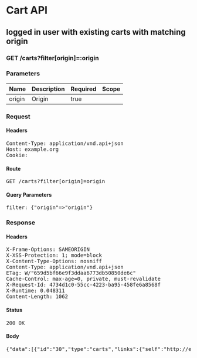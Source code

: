 # Cart API

## logged in user with existing carts with matching origin

### GET /carts?filter[origin]=:origin

### Parameters

| Name | Description | Required | Scope |
|------|-------------|----------|-------|
| origin | Origin | true |  |

### Request

#### Headers

<pre>Content-Type: application/vnd.api+json
Host: example.org
Cookie: </pre>

#### Route

<pre>GET /carts?filter[origin]=origin</pre>

#### Query Parameters

<pre>filter: {&quot;origin&quot;=&gt;&quot;origin&quot;}</pre>

### Response

#### Headers

<pre>X-Frame-Options: SAMEORIGIN
X-XSS-Protection: 1; mode=block
X-Content-Type-Options: nosniff
Content-Type: application/vnd.api+json
ETag: W/&quot;659d5bf66e9f3ddaa6773db50850de6c&quot;
Cache-Control: max-age=0, private, must-revalidate
X-Request-Id: 4734d1c0-55cc-4223-ba95-458fe6a8568f
X-Runtime: 0.048311
Content-Length: 1062</pre>

#### Status

<pre>200 OK</pre>

#### Body

<pre>{"data":[{"id":"30","type":"carts","links":{"self":"http://example.org/carts/30"},"attributes":{"user_id":10,"purchased_at":null,"created_at":"2018-02-28T16:46:47.032Z","updated_at":"2018-02-28T15:46:47.037Z","origin":"origin"},"relationships":{"line_items":{"links":{"self":"http://example.org/carts/30/relationships/line_items","related":"http://example.org/carts/30/line_items"}},"cart_purchases":{"links":{"self":"http://example.org/carts/30/relationships/cart_purchases","related":"http://example.org/carts/30/cart_purchases"}}}},{"id":"29","type":"carts","links":{"self":"http://example.org/carts/29"},"attributes":{"user_id":10,"purchased_at":null,"created_at":"2018-02-28T15:46:47.017Z","updated_at":"2018-02-28T15:46:47.030Z","origin":"origin"},"relationships":{"line_items":{"links":{"self":"http://example.org/carts/29/relationships/line_items","related":"http://example.org/carts/29/line_items"}},"cart_purchases":{"links":{"self":"http://example.org/carts/29/relationships/cart_purchases","related":"http://example.org/carts/29/cart_purchases"}}}}]}</pre>
